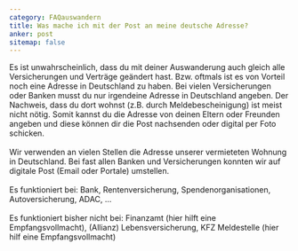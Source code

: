 ```yaml
---
category: FAQauswandern
title: Was mache ich mit der Post an meine deutsche Adresse?
anker: post
sitemap: false
---
```


Es ist unwahrscheinlich, dass du mit deiner Auswanderung auch gleich alle Versicherungen und Verträge geändert hast. Bzw. oftmals ist es von Vorteil noch eine Adresse in Deutschland zu haben. Bei vielen Versicherungen oder Banken musst du nur irgendeine Adresse in Deutschland angeben. Der Nachweis, dass du dort wohnst (z.B. durch Meldebescheinigung) ist meist nicht nötig. Somit kannst du die Adresse von deinen Eltern oder Freunden angeben und diese können dir die Post nachsenden oder digital per Foto schicken.
<br><br>
Wir verwenden an vielen Stellen die Adresse unserer vermieteten Wohnung in Deutschland. Bei fast allen Banken und Versicherungen konnten wir auf digitale Post (Email oder Portale) umstellen.
<br><br>
Es funktioniert bei: Bank, Rentenversicherung, Spendenorganisationen, Autoversicherung, ADAC, ...
<br><br>
Es funktioniert bisher nicht bei: Finanzamt (hier hilft eine Empfangsvollmacht), (Allianz) Lebensversicherung, KFZ Meldestelle (hier hilf eine Empfangsvollmacht)
